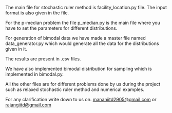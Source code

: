 The main file for stochastic ruler method is facility_location.py file. The input format is also given in the file.

For the p-median problem the file p_median.py is the main file where you have to set the parameters for different distributions.

For generation of bimodal data we have made a master file named data_generator.py which would generate all the data for the distributions given in it.

The results are present in .csv files.

We have also implemented bimodal distribution for sampling which is implemented in bimodal.py.

All the other files are for different problems done by us during the project such as relaxed stochastic ruler method and numerical examples.

For any clarification write down to us on.
mananiitd2905@gmail.com or rajangiitd@gmail.com
